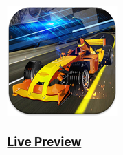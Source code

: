 ![Screenshot](https://github.com/Kallpolo/Game-formuladrag/blob/main/demo.jpg)

# [Live Preview](https://kallpolo.github.io/Game-formuladrag/)
